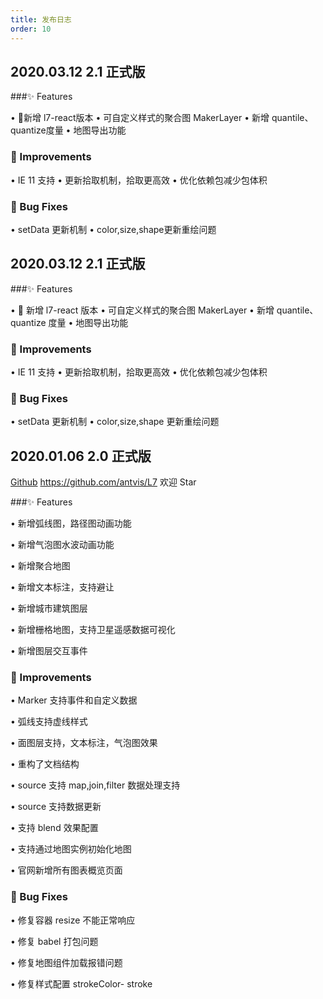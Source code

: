 ```yaml
---
title: 发布日志
order: 10
---
```

## 2020.03.12 2.1 正式版

###✨ Features

• 新增 l7-react版本
• 可自定义样式的聚合图 MakerLayer
• 新增 quantile、quantize度量
• 地图导出功能

 ### 🍏 Improvements

• IE 11 支持
• 更新拾取机制，拾取更高效
• 优化依赖包减少包体积

### 🐞 Bug Fixes
• setData 更新机制
• color,size,shape更新重绘问题

## 2020.03.12 2.1 正式版

###✨ Features

•  新增 l7-react 版本
• 可自定义样式的聚合图 MakerLayer
• 新增 quantile、quantize 度量
• 地图导出功能

### 🍏 Improvements

• IE 11 支持
• 更新拾取机制，拾取更高效
• 优化依赖包减少包体积

### 🐞 Bug Fixes

• setData 更新机制
• color,size,shape 更新重绘问题

## 2020.01.06 2.0 正式版

[Github](https://github.com/antvis/L7) https://github.com/antvis/L7 欢迎 Star

###✨ Features

• 新增弧线图，路径图动画功能

• 新增气泡图水波动画功能

• 新增聚合地图

• 新增文本标注，支持避让

• 新增城市建筑图层

• 新增栅格地图，支持卫星遥感数据可视化

• 新增图层交互事件

### 🍏 Improvements

• Marker 支持事件和自定义数据

• 弧线支持虚线样式

• 面图层支持，文本标注，气泡图效果

• 重构了文档结构

• source 支持 map,join,filter 数据处理支持

• source 支持数据更新

• 支持 blend 效果配置

• 支持通过地图实例初始化地图

• 官网新增所有图表概览页面

### 🐞 Bug Fixes

• 修复容器 resize 不能正常响应

• 修复 babel 打包问题

• 修复地图组件加载报错问题

• 修复样式配置 strokeColor- stroke
